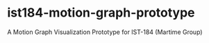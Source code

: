 # ist184-motion-graph-prototype
A Motion Graph Visualization Prototype for  IST-184 (Martime Group)
